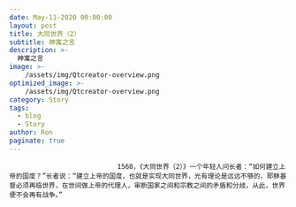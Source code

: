 ```yaml
---
date: May-11-2020 00:00:00
layout: post
title: 大同世界（2）
subtitle: 神寓之言
description: >-
  神寓之言
image: >-
    /assets/img/Qtcreator-overview.png
optimized_image: >-
    /assets/img/Qtcreator-overview.png
category: Story
tags:
  - blog
  - Story
author: Ron
paginate: true
---
```


							　　1560，《大同世界（2）》一个年轻人问长者：“如何建立上帝的国度？”长者说：“建立上帝的国度，也就是实现大同世界，光有理论是远远不够的，耶稣基督必须再临世界，在世间做上帝的代理人，审断国家之间和宗教之间的矛盾和分歧，从此，世界便不会再有战争。”
							
							
						